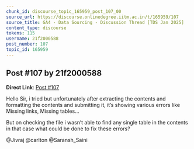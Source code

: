 ```yaml
---
chunk_id: discourse_topic_165959_post_107_00
source_url: https://discourse.onlinedegree.iitm.ac.in/t/165959/107
source_title: GA4 - Data Sourcing - Discussion Thread [TDS Jan 2025]
content_type: discourse
tokens: 115
username: 21f2000588
post_number: 107
topic_id: 165959
---
```


## Post #107 by 21f2000588

**Direct Link**: [Post #107](https://discourse.onlinedegree.iitm.ac.in/t/165959/107)

Hello Sir, i tried but unfortunately after extracting the contents and formatting the contents and submitting it, it’s showing various errors like Missing links, Missing tables…

But on checking the file i wasn’t able to find any single table in the contents in that case what could be done to fix these errors?

@Jivraj @carlton @Saransh_Saini
